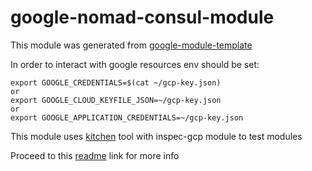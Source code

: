 # google-nomad-consul-module

This module was generated from [google-module-template](https://github.com/terraform-cloud-modules/google-module-template)

In order to interact with google resources env should be set:

```shell script
export GOOGLE_CREDENTIALS=$(cat ~/gcp-key.json)
or
export GOOGLE_CLOUD_KEYFILE_JSON=~/gcp-key.json
or 
export GOOGLE_APPLICATION_CREDENTIALS=~/gcp-key.json
```

This module uses [kitchen](https://kitchen.ci/) tool with inspec-gcp module to test modules

Proceed to this [readme](test/readme.md) link for more info
